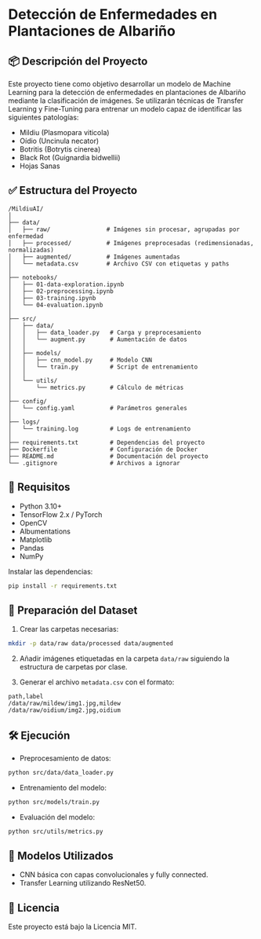 # Detección de Enfermedades en Plantaciones de Albariño

## 📦 Descripción del Proyecto
Este proyecto tiene como objetivo desarrollar un modelo de Machine Learning para la detección de enfermedades en plantaciones de Albariño mediante la clasificación de imágenes. Se utilizarán técnicas de Transfer Learning y Fine-Tuning para entrenar un modelo capaz de identificar las siguientes patologías:

- Mildiu (Plasmopara viticola)
- Oídio (Uncinula necator)
- Botritis (Botrytis cinerea)
- Black Rot (Guignardia bidwellii)
- Hojas Sanas

## ✅ Estructura del Proyecto
```
/MildiuAI/
│
├── data/
│   ├── raw/                # Imágenes sin procesar, agrupadas por enfermedad
│   ├── processed/          # Imágenes preprocesadas (redimensionadas, normalizadas)
│   ├── augmented/          # Imágenes aumentadas
│   └── metadata.csv        # Archivo CSV con etiquetas y paths
│
├── notebooks/
│   ├── 01-data-exploration.ipynb
│   ├── 02-preprocessing.ipynb
│   ├── 03-training.ipynb
│   └── 04-evaluation.ipynb
│
├── src/
│   ├── data/
│   │   ├── data_loader.py   # Carga y preprocesamiento
│   │   └── augment.py       # Aumentación de datos
│   │
│   ├── models/
│   │   ├── cnn_model.py     # Modelo CNN
│   │   └── train.py         # Script de entrenamiento
│   │
│   └── utils/
│       └── metrics.py       # Cálculo de métricas
│
├── config/
│   └── config.yaml          # Parámetros generales
│
├── logs/
│   └── training.log         # Logs de entrenamiento
│
├── requirements.txt         # Dependencias del proyecto
├── Dockerfile               # Configuración de Docker
├── README.md                # Documentación del proyecto
└── .gitignore               # Archivos a ignorar
```

## 🚀 Requisitos
- Python 3.10+
- TensorFlow 2.x / PyTorch
- OpenCV
- Albumentations
- Matplotlib
- Pandas
- NumPy

Instalar las dependencias:

```bash
pip install -r requirements.txt
```

## 📂 Preparación del Dataset
1. Crear las carpetas necesarias:

```bash
mkdir -p data/raw data/processed data/augmented
```

2. Añadir imágenes etiquetadas en la carpeta `data/raw` siguiendo la estructura de carpetas por clase.

3. Generar el archivo `metadata.csv` con el formato:

```
path,label
/data/raw/mildew/img1.jpg,mildew
/data/raw/oidium/img2.jpg,oidium
```

## 🛠️ Ejecución
- Preprocesamiento de datos:

```bash
python src/data/data_loader.py
```

- Entrenamiento del modelo:

```bash
python src/models/train.py
```

- Evaluación del modelo:

```bash
python src/utils/metrics.py
```

## 🧠 Modelos Utilizados
- CNN básica con capas convolucionales y fully connected.
- Transfer Learning utilizando ResNet50.

## 📝 Licencia
Este proyecto está bajo la Licencia MIT.
